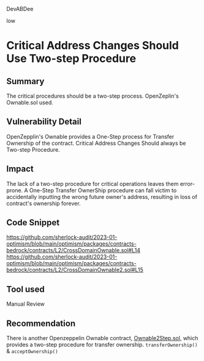 DevABDee

low

# Critical Address Changes Should Use Two-step Procedure

## Summary
The critical procedures should be a two-step process. OpenZeplin's Ownable.sol used.

## Vulnerability Detail
OpenZepplin's Ownable provides a One-Step process for Transfer Ownership of the contract. Critical Address Changes Should always be Two-step Procedure.

## Impact
The lack of a two-step procedure for critical operations leaves them error-prone. A One-Step Transfer OwnerShip procedure can fall victim to accidentally inputting the wrong future owner's address, resulting in loss of contract's ownership forever.

## Code Snippet
https://github.com/sherlock-audit/2023-01-optimism/blob/main/optimism/packages/contracts-bedrock/contracts/L2/CrossDomainOwnable.sol#L14
https://github.com/sherlock-audit/2023-01-optimism/blob/main/optimism/packages/contracts-bedrock/contracts/L2/CrossDomainOwnable2.sol#L15

## Tool used

Manual Review

## Recommendation
There is another Openzeppelin Ownable contract, [Ownable2Step.sol](https://github.com/OpenZeppelin/openzeppelin-contracts/blob/master/contracts/access/Ownable2Step.sol), which provides a two-step procedure for transfer ownership. `transferOwnership()` & `acceptOwnership()`
